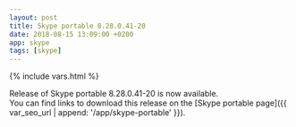 ```yaml
---
layout: post
title: Skype portable 8.28.0.41-20
date: 2018-08-15 13:09:00 +0200
app: skype
tags: [skype]
---
```

{% include vars.html %}

Release of Skype portable 8.28.0.41-20 is now available.<br />
You can find links to download this release on the [Skype portable page]({{ var_seo_url | append: '/app/skype-portable' }}).
